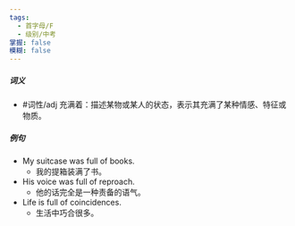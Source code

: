 ```yaml
---
tags:
  - 首字母/F
  - 级别/中考
掌握: false
模糊: false
---
```

##### 词义
- #词性/adj  充满着：描述某物或某人的状态，表示其充满了某种情感、特征或物质。
##### 例句
- My suitcase was full of books.
	- 我的提箱装满了书。
- His voice was full of reproach.
	- 他的话完全是一种责备的语气。
- Life is full of coincidences.
	- 生活中巧合很多。
